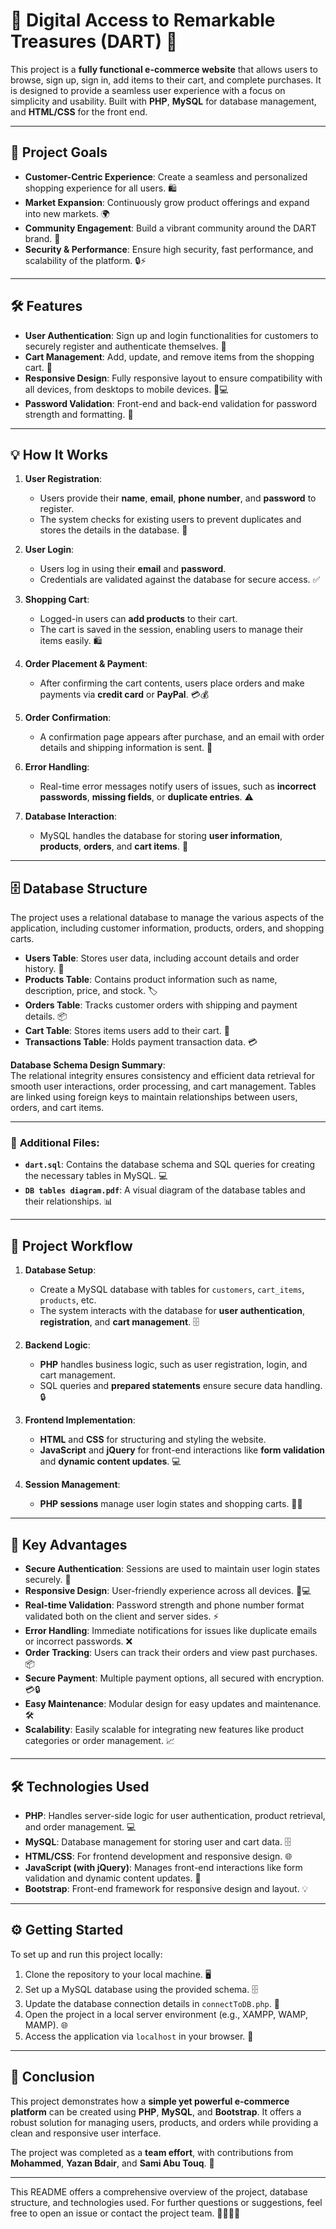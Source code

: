 # 🌟 **Digital Access to Remarkable Treasures (DART)** 🌟

This project is a **fully functional e-commerce website** that allows users to browse, sign up, sign in, add items to their cart, and complete purchases. It is designed to provide a seamless user experience with a focus on simplicity and usability. Built with **PHP**, **MySQL** for database management, and **HTML/CSS** for the front end.

---

## 🎯 **Project Goals**

- **Customer-Centric Experience**: Create a seamless and personalized shopping experience for all users. 🛍️
- **Market Expansion**: Continuously grow product offerings and expand into new markets. 🌍
- **Community Engagement**: Build a vibrant community around the DART brand. 🤝
- **Security & Performance**: Ensure high security, fast performance, and scalability of the platform. 🔒⚡

---

## 🛠️ **Features**

- **User Authentication**: Sign up and login functionalities for customers to securely register and authenticate themselves. 🔐
- **Cart Management**: Add, update, and remove items from the shopping cart. 🛒
- **Responsive Design**: Fully responsive layout to ensure compatibility with all devices, from desktops to mobile devices. 📱💻
- **Password Validation**: Front-end and back-end validation for password strength and formatting. 🔑

---

## 💡 **How It Works**

1. **User Registration**:  
   - Users provide their **name**, **email**, **phone number**, and **password** to register.  
   - The system checks for existing users to prevent duplicates and stores the details in the database. 📂
   
2. **User Login**:  
   - Users log in using their **email** and **password**.  
   - Credentials are validated against the database for secure access. ✅

3. **Shopping Cart**:  
   - Logged-in users can **add products** to their cart.  
   - The cart is saved in the session, enabling users to manage their items easily. 🛍️

4. **Order Placement & Payment**:  
   - After confirming the cart contents, users place orders and make payments via **credit card** or **PayPal**. 💳💰

5. **Order Confirmation**:  
   - A confirmation page appears after purchase, and an email with order details and shipping information is sent. 📧

6. **Error Handling**:  
   - Real-time error messages notify users of issues, such as **incorrect passwords**, **missing fields**, or **duplicate entries**. ⚠️

7. **Database Interaction**:  
   - MySQL handles the database for storing **user information**, **products**, **orders**, and **cart items**. 🔄

---

## 🗄️ **Database Structure**

The project uses a relational database to manage the various aspects of the application, including customer information, products, orders, and shopping carts.

- **Users Table**: Stores user data, including account details and order history. 👤
- **Products Table**: Contains product information such as name, description, price, and stock. 🏷️
- **Orders Table**: Tracks customer orders with shipping and payment details. 📦
- **Cart Table**: Stores items users add to their cart. 🛒
- **Transactions Table**: Holds payment transaction data. 💳

**Database Schema Design Summary**:  
The relational integrity ensures consistency and efficient data retrieval for smooth user interactions, order processing, and cart management. Tables are linked using foreign keys to maintain relationships between users, orders, and cart items.

---

### 📂 **Additional Files:**
- **`dart.sql`**: Contains the database schema and SQL queries for creating the necessary tables in MySQL. 💻
- **`DB tables diagram.pdf`**: A visual diagram of the database tables and their relationships. 📊

---

## 🔄 **Project Workflow**

1. **Database Setup**:  
   - Create a MySQL database with tables for `customers`, `cart_items`, `products`, etc.  
   - The system interacts with the database for **user authentication**, **registration**, and **cart management**. 🗄️

2. **Backend Logic**:  
   - **PHP** handles business logic, such as user registration, login, and cart management.  
   - SQL queries and **prepared statements** ensure secure data handling. 🔒

3. **Frontend Implementation**:  
   - **HTML** and **CSS** for structuring and styling the website.  
   - **JavaScript** and **jQuery** for front-end interactions like **form validation** and **dynamic content updates**. 💻

4. **Session Management**:  
   - **PHP sessions** manage user login states and shopping carts. 👤🛒

---

## 🔑 **Key Advantages**

- **Secure Authentication**: Sessions are used to maintain user login states securely. 🔐
- **Responsive Design**: User-friendly experience across all devices. 📱💻
- **Real-time Validation**: Password strength and phone number format validated both on the client and server sides. ⚡
- **Error Handling**: Immediate notifications for issues like duplicate emails or incorrect passwords. ❌
- **Order Tracking**: Users can track their orders and view past purchases. 📦
- **Secure Payment**: Multiple payment options, all secured with encryption. 💳🔒
- **Easy Maintenance**: Modular design for easy updates and maintenance. 🛠️
- **Scalability**: Easily scalable for integrating new features like product categories or order management. 📈

---

## 🛠️ **Technologies Used**

- **PHP**: Handles server-side logic for user authentication, product retrieval, and order management. 💻
- **MySQL**: Database management for storing user and cart data. 🗄️
- **HTML/CSS**: For frontend development and responsive design. 🌐
- **JavaScript (with jQuery)**: Manages front-end interactions like form validation and dynamic content updates. 📜
- **Bootstrap**: Front-end framework for responsive design and layout. 💡

---

## ⚙️ **Getting Started**

To set up and run this project locally:

1. Clone the repository to your local machine. 🖥️
2. Set up a MySQL database using the provided schema. 🗄️
3. Update the database connection details in `connectToDB.php`. 🔧
4. Open the project in a local server environment (e.g., XAMPP, WAMP, MAMP). 🌐
5. Access the application via `localhost` in your browser. 🌟

---

## 🏁 **Conclusion**

This project demonstrates how a **simple yet powerful e-commerce platform** can be created using **PHP**, **MySQL**, and **Bootstrap**. It offers a robust solution for managing users, products, and orders while providing a clean and responsive user interface.  

The project was completed as a **team effort**, with contributions from **Mohammed**, **Yazan Bdair**, and **Sami Abu Touq**. 🙌

---

This README offers a comprehensive overview of the project, database structure, and technologies used. For further questions or suggestions, feel free to open an issue or contact the project team. 👩‍💻👨‍💻
